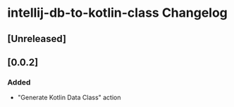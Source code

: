 <!-- Keep a Changelog guide -> https://keepachangelog.com -->

# intellij-db-to-kotlin-class Changelog

## [Unreleased]

## [0.0.2]
### Added
- "Generate Kotlin Data Class" action
